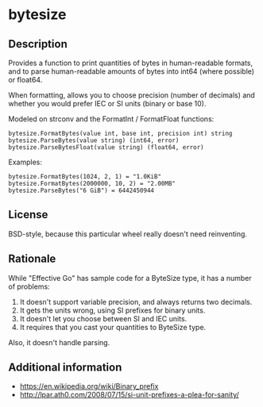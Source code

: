 
# bytesize

## Description

Provides a function to print quantities of bytes in human-readable formats,
and to parse human-readable amounts of bytes into int64 (where possible) or
float64.

When formatting, allows you to choose precision (number of decimals) and whether 
you would prefer IEC or SI units (binary or base 10).

Modeled on strconv and the FormatInt / FormatFloat functions:

    bytesize.FormatBytes(value int, base int, precision int) string
    bytesize.ParseBytes(value string) (int64, error)
    bytesize.ParseBytesFloat(value string) (float64, error)

Examples:

    bytesize.FormatBytes(1024, 2, 1) = "1.0KiB"
    bytesize.FormatBytes(2000000, 10, 2) = "2.00MB"
    bytesize.ParseBytes("6 GiB") = 6442450944

## License

BSD-style, because this particular wheel really doesn't need reinventing.

## Rationale

While "Effective Go" has sample code for a ByteSize type, it has a number of
problems:

 1. It doesn't support variable precision, and always returns two decimals.
 2. It gets the units wrong, using SI prefixes for binary units.
 3. It doesn't let you choose between SI and IEC units.
 4. It requires that you cast your quantities to ByteSize type.
 
Also, it doesn't handle parsing.

## Additional information

 * https://en.wikipedia.org/wiki/Binary_prefix
 * http://lpar.ath0.com/2008/07/15/si-unit-prefixes-a-plea-for-sanity/ 

